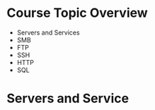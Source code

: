 # Course Topic Overview

- Servers and Services
- SMB
- FTP
- SSH
- HTTP
- SQL

# Servers and Service
